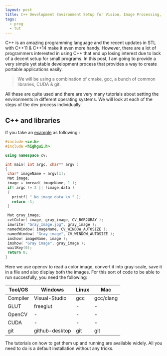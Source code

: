```yaml
---
layout: post
title: C++ Development Environment Setup for Vision, Image Processing, Graphics & Parallel Programming
tags:
  - prog
  - tut
---
```


C++ is an amazing programming language and the recent updates in STL with C++11
& C++14 make it even more handy. However, there are a lot of programmers
interested in using C++ that end up losing interest due to lack of a decent setup
for small programs. In this post, I am going to provide a very simple yet stable
development process that provides a way to create portable applications easily. 

> We will be using a combination of cmake, gcc, a bunch of common libraries, CUDA & git.

All these are quite used and there are very many tutorials about setting the
environments in different operating systems. We will look at each of the steps
of the dev process individually. 

C++ and libraries
------------------

If you take an
[example](http://docs.opencv.org/2.4/doc/tutorials/introduction/load_save_image/load_save_image.html) as following :

```cpp
#include <cv.h>
#include <highgui.h>

using namespace cv;

int main( int argc, char** argv )
{
 char* imageName = argv[1];
 Mat image;
 image = imread( imageName, 1 );
 if( argc != 2 || !image.data )
 {
   printf( " No image data \n " );
   return -1;
 }

 Mat gray_image;
 cvtColor( image, gray_image, CV_BGR2GRAY );
 imwrite( "Gray_Image.jpg", gray_image );
 namedWindow( imageName, CV_WINDOW_AUTOSIZE );
 namedWindow( "Gray image", CV_WINDOW_AUTOSIZE );
 imshow( imageName, image );
 imshow( "Gray image", gray_image );
 waitKey(0);
 return 0;
}
```
Here we use opencv to read a color image, convert it into gray-scale, save it in
a file and also display both the images. For this sort of code to be able to run
succesfully, you need the following:


| Tool/OS | Windows | Linux | Mac |
| --- | --- | --- | --- |
| Compiler | Visual-Studio | gcc | gcc/clang |
| GLUT | freeglut | - | - |
| OpenCV | - | - | - |
| CUDA | - | - | - |
| git | github-desktop | git | git |

The tutorials on how to get them up and running are available widely. All you
need to do is a default installation without any tricks.
